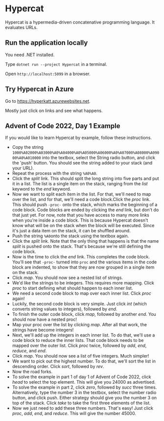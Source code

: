 # Hypercat

Hypercat is a hypermedia-driven concatenative programming language. It evaluates URLs.

## Run the application locally

You need .NET installed.

Type `dotnet run --project Hypercat` in a terminal.

Open `http://localhost:5099` in a browser.

## Try Hypercat in Azure

Go to https://hyperkatt.azurewebsites.net.

Mostly just click on links and see what happens.

## Advent of Code 2022, Day 1 Example

If you would like to learn Hypercat by example, follow these instructions.

- Copy the string `1000%A02000%A03000%A0%A04000%A0%A05000%A06000%A0%A07000%A08000%A09000%A0%A010000` into the textbox, select the String radio button, and click the 'push' button. You should see the string added to your stack (and your URL).
- Repeat the process with the string `%A0%A0`.
- Click the _split_ link. This should split the long string into five parts and put it in a list. The list is a single item on the stack, ranging from the _list_ keyword to the _end_ keyword.
- Now we want to split each item in the list. For that, we'll need to map over the list, and for that, we'll need a code block.Click the _proc_ link. This should push `-proc-` onto the stack, which marks the beginning of a code block. Code blocks are ended by clicking the _end_ link, but don't do that just yet. For now, note that you have access to many more links when you're inside a code block. This is because Hypercat doesn't know what will be on the stack when the block will be executed. Since it's just a data item on the stack, it can be shuffled around.
- Push the string `%A0`onto the stack using the textbox again.
- Click the _split_ link. Note that the only thing that happens is that the name _split_ is pushed onto the stack. That's because we're still defining the code block.
- Now is the time to click the _end_ link. This completes the code block. You'll see that `-proc-` turned into `proc` and the various items in the code block are indented, to show that they are now grouped in a single item on the stack.
- Click _map_. You should now see a nested list of strings.
- We'd like the strings to be integers. This requires more mapping. Click _proc_ to start defining what should happen to each inner list.
- We need a second code block to map over each inner list. Click _proc_ again!
- Luckily, the second code block is very simple. Just click _int_ (which converts string values to integers), followed by _end_.
- To finish the outer code block, click _map_, followed by another _end_. You should now have a nested proc!
- Map your proc over the list by clicking _map_. After all that work, the strings have become integers!
- Next, we'll add up the integers in each inner list. To do that, we'll use a code block to reduce the inner lists. That code block needs to be mapped over the outer list. Click _proc_ twice, followed by _add_, _end_, _reduce_, and _end_.
- Click _map_. You should now see a list of five integers. Much simpler!
- We want to pick out the highest number. To do that, we'll sort the list in descending order. Click _sort_, followed by _rev_.
- Now the road forks.
- To solve the example in part 1 of day 1 of Advent of Code 2022, click _head_ to select the top element. This will give you 24000 as advertised.
- To solve the example in part 2, click _zero_, followed by _succ_ three times. Alternatively, type the number 3 in the textbox, select the number radio button, and click push. Either strategy should give you the number 3 on top of the stack. Click _take_ to take the first three elements of the list.
- Now we just need to add these three numbers. That's easy! Just click _proc_, _add_, _end_, and _reduce_. This will give the number 45000.

